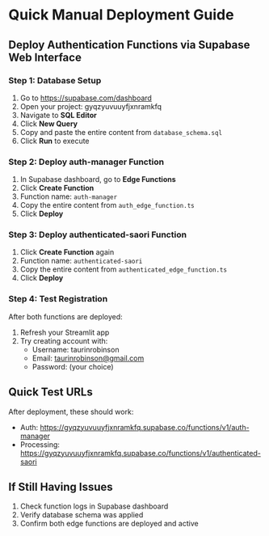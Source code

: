 # Quick Manual Deployment Guide

## Deploy Authentication Functions via Supabase Web Interface

### Step 1: Database Setup
1. Go to https://supabase.com/dashboard
2. Open your project: gyqzyuvuuyfjxnramkfq
3. Navigate to **SQL Editor**
4. Click **New Query**
5. Copy and paste the entire content from `database_schema.sql`
6. Click **Run** to execute

### Step 2: Deploy auth-manager Function
1. In Supabase dashboard, go to **Edge Functions**
2. Click **Create Function**
3. Function name: `auth-manager`
4. Copy the entire content from `auth_edge_function.ts`
5. Click **Deploy**

### Step 3: Deploy authenticated-saori Function
1. Click **Create Function** again
2. Function name: `authenticated-saori`  
3. Copy the entire content from `authenticated_edge_function.ts`
4. Click **Deploy**

### Step 4: Test Registration
After both functions are deployed:
1. Refresh your Streamlit app
2. Try creating account with:
   - Username: taurinrobinson
   - Email: taurinrobinson@gmail.com
   - Password: (your choice)

## Quick Test URLs
After deployment, these should work:
- Auth: https://gyqzyuvuuyfjxnramkfq.supabase.co/functions/v1/auth-manager
- Processing: https://gyqzyuvuuyfjxnramkfq.supabase.co/functions/v1/authenticated-saori

## If Still Having Issues
1. Check function logs in Supabase dashboard
2. Verify database schema was applied
3. Confirm both edge functions are deployed and active